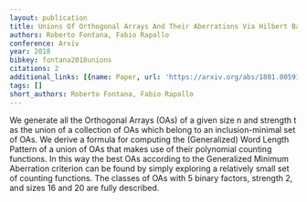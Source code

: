 ```yaml
---
layout: publication
title: Unions Of Orthogonal Arrays And Their Aberrations Via Hilbert Bases
authors: Roberto Fontana, Fabio Rapallo
conference: Arxiv
year: 2018
bibkey: fontana2018unions
citations: 2
additional_links: [{name: Paper, url: 'https://arxiv.org/abs/1801.00591'}]
tags: []
short_authors: Roberto Fontana, Fabio Rapallo
---
```

We generate all the Orthogonal Arrays (OAs) of a given size n and strength t
as the union of a collection of OAs which belong to an inclusion-minimal set of
OAs. We derive a formula for computing the (Generalized) Word Length Pattern of
a union of OAs that makes use of their polynomial counting functions. In this
way the best OAs according to the Generalized Minimum Aberration criterion can
be found by simply exploring a relatively small set of counting functions. The
classes of OAs with 5 binary factors, strength 2, and sizes 16 and 20 are fully
described.